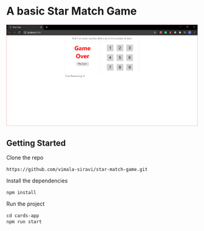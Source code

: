 # A basic Star Match Game

![alt text](https://github.com/vimala-siravi/star-match-game/blob/master/star-match-game.PNG?raw=true)

## Getting Started

Clone the repo

```
https://github.com/vimala-siravi/star-match-game.git
```

Install the dependencies

```
npm install
```

Run the project

```
cd cards-app
npm run start
```
